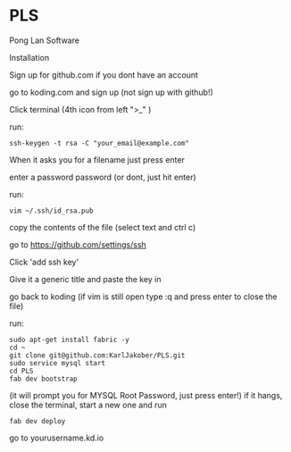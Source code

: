 PLS
===

Pong Lan Software


Installation

Sign up for github.com if you dont have an account

go to koding.com and sign up (not sign up with github!)

Click terminal (4th icon from left  ">_" )

run:
```
ssh-keygen -t rsa -C "your_email@example.com"
```

When it asks you for a filename just press enter

enter a password password (or dont, just hit enter)

run:
```
vim ~/.ssh/id_rsa.pub
```

copy the contents of the file (select text and ctrl c)

go to https://github.com/settings/ssh

Click 'add ssh key'

Give it a generic title and paste the key in

go back to koding (if vim is still open type :q and press enter to close the file)

run:
```
sudo apt-get install fabric -y
cd ~
git clone git@github.com:KarlJakober/PLS.git
sudo service mysql start
cd PLS
fab dev bootstrap
```

  (it will prompt you for MYSQL Root Password, just press enter!)
  if it hangs, close the terminal, start a new one and run
  
```
fab dev deploy
```
  
  
go to yourusername.kd.io